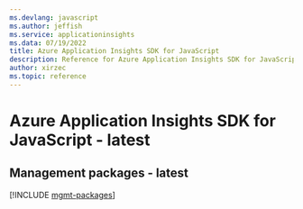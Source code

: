 ```yaml
---
ms.devlang: javascript
ms.author: jeffish
ms.service: applicationinsights
ms.data: 07/19/2022
title: Azure Application Insights SDK for JavaScript
description: Reference for Azure Application Insights SDK for JavaScript
author: xirzec
ms.topic: reference
---
```

# Azure Application Insights SDK for JavaScript - latest

## Management packages - latest
[!INCLUDE [mgmt-packages](application-insights-mgmt-index.md)]
